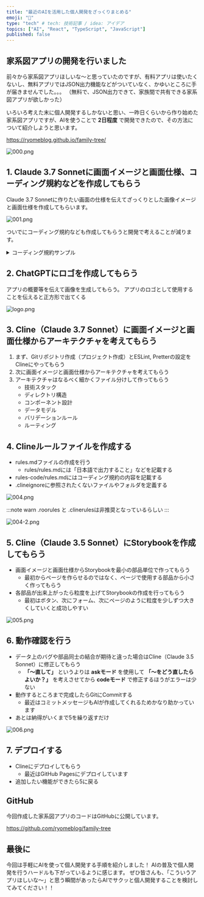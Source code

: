```yaml
---
title: "最近のAIを活用した個人開発をざっくりまとめる"
emoji: "🤖"
type: "tech" # tech: 技術記事 / idea: アイデア
topics: ["AI", "React", "TypeScript", "JavaScript"]
published: false
---
```


## 家系図アプリの開発を行いました

前々から家系図アプリほしいな～と思っていたのですが、有料アプリは使いたくないし、無料アプリではJSON出力機能などがついていなく、かゆいところに手が届きませんでした。。。
（無料で、JSON出力できて、家族間で共有できる家系図アプリが欲しかった）

いろいろ考えた末に個人開発するしかないと思い、一昨日くらいから作り始めた家系図アプリですが、AIを使うことで **2日程度** で開発できたので、その方法について紹介しようと思います。

https://ryomeblog.github.io/family-tree/

![000.png](https://qiita-image-store.s3.ap-northeast-1.amazonaws.com/0/449867/d2e00fbe-2ae8-474c-9029-721bb60104c7.png)

## 1. Claude 3.7 Sonnetに画面イメージと画面仕様、コーディング規約などを作成してもらう

Claude 3.7 Sonnetに作りたい画面の仕様を伝えてざっくりとした画像イメージと画面仕様を作成してもらいます。

![001.png](https://qiita-image-store.s3.ap-northeast-1.amazonaws.com/0/449867/141aa5e9-65ca-4fe2-8848-4e786fdea42d.png)

ついでにコーディング規約なども作成してもらうと開発で考えることが減ります。

<details><summary>コーディング規約サンプル</summary>

### 家系図アプリケーションコーディング規約

#### 1. プロジェクト構造

##### 1.1 ディレクトリ構造

```
src/
  ├── components/          # UIコンポーネント
  │   ├── common/         # 共通コンポーネント
  │   ├── family-tree/    # 家系図関連コンポーネント
  │   ├── form/          # フォームコンポーネント
  │   ├── layout/        # レイアウトコンポーネント
  │   ├── modal/         # モーダルコンポーネント
  │   └── pages/         # ページコンポーネント
  ├── hooks/             # カスタムフック
  ├── utils/            # ユーティリティ関数
  └── types/            # 型定義
```

##### 1.2 ファイル命名規則

- コンポーネント: `PascalCase.jsx`（例：`PersonNode.jsx`）
- フック: `useCamelCase.js`（例：`useFamily.js`）
- ユーティリティ: `camelCase.js`（例：`formatDate.js`）
- テスト: `*.test.js`または`*.spec.js`
- Storybook: `*.stories.jsx`

#### 2. コンポーネント設計

##### 2.1 基本構造

```javascript
import React from 'react';
import PropTypes from 'prop-types';

const ComponentName = ({ prop1, prop2 }) => {
  return <div>{/* JSXの内容 */}</div>;
};

ComponentName.propTypes = {
  prop1: PropTypes.string.isRequired,
  prop2: PropTypes.func,
};

export default ComponentName;
```

##### 2.2 Props

- 必須のpropsには必ず`isRequired`を設定
- 型は具体的に指定（`any`は使用しない）
- デフォルト値は分割代入で指定
- 複雑なオブジェクトは`PropTypes.shape`で定義

#### 3. スタイリング

##### 3.1 Tailwind CSS

- ユーティリティクラスを優先して使用
- 共通のスタイルはコンポーネント間で再利用
- 複雑なスタイルは@applyディレクティブでカスタムクラスとして定義
- レスポンシブデザインはTailwindのブレークポイントを使用

##### 3.2 命名規則

- BEMライクな命名（Tailwindの機能を活用しつつ）
- コンポーネント固有のクラス: `コンポーネント名-要素`
- 状態クラス: `is-状態名`または`has-状態名`

#### 4. ロジック実装

##### 4.1 カスタムフック

- 単一責任の原則に従う
- 状態ロジックは必ずフックとして分離
- 命名は`use`プレフィックスで始める
- 戻り値は一貫した形式のオブジェクトで返す

##### 4.2 関数

- アロー関数を基本とする
- 複雑な関数は適切に分割
- メモ化（useMemo, useCallback）を適切に使用
- 副作用は明確に分離（useEffect内で管理）

#### 5. コードフォーマット

##### 5.1 基本ルール

- インデント: スペース2個
- 最大行長: 100文字
- セミコロン必須
- 文字列はシングルクォート
- オブジェクト/配列の最後のカンマは必須

##### 5.2 import順序

1. Reactコア
2. サードパーティライブラリ
3. 自作コンポーネント
4. カスタムフック
5. ユーティリティ
6. 型定義
7. スタイル

#### 6. コメント

##### 6.1 必須コメント

- 複雑なロジックの説明
- 関数の仕様（JSDoc形式）
- バグ修正や一時的な対応（TODO/FIXME）

##### 6.2 JSDocフォーマット

```javascript
/**
 * 関数の説明
 * @param {型} 引数名 - 説明
 * @returns {型} 戻り値の説明
 */
```

#### 7. テスト

##### 7.1 テストの種類

- ユニットテスト: 個々の関数やフック
- コンポーネントテスト: レンダリングとインタラクション
- 統合テスト: 複数のコンポーネントの連携

##### 7.2 テスト規約

- テストファイルはテスト対象の隣に配置
- describe/itで適切にグループ化
- テストケースは given-when-then パターンで記述
- モックは最小限に留める

#### 8. Storybook

##### 8.1 ストーリー作成

- コンポーネントごとに基本ケースと変種を用意
- インタラクションテストを含める
- アクセシビリティテストを実施
- 適切なドキュメントを記述

</details>

## 2. ChatGPTにロゴを作成してもらう

アプリの概要等を伝えて画像を生成してもらう。
アプリのロゴとして使用することを伝えると正方形で出てくる

![logo.png](https://qiita-image-store.s3.ap-northeast-1.amazonaws.com/0/449867/83873762-bea4-4686-babe-48cec2d132a0.png)

## 3. Cline（Claude 3.7 Sonnet）に画面イメージと画面仕様からアーキテクチャを考えてもらう

1. まず、Gitリポジトリ作成（プロジェクト作成）とESLint, Pretterの設定をClineにやってもらう
2. 次に画面イメージと画面仕様からアーキテクチャを考えてもらう
3. アーキテクチャはなるべく細かくファイル分けして作ってもらう
    - 技術スタック
    - ディレクトリ構造
    - コンポーネント設計
    - データモデル
    - バリデーションルール
    - ルーティング

## 4. Clineルールファイルを作成する
- rules.mdファイルの作成を行う
    - rules/rules.mdには「日本語で出力すること」などを記載する
- rules-code/rules.mdにはコーディング規約の内容を記載する
- .clineignoreに参照されたくないファイルやフォルダを定義する

![004.png](https://qiita-image-store.s3.ap-northeast-1.amazonaws.com/0/449867/fcf4907e-52d8-4604-8abf-b28c9d1512a9.png)

:::note warn
.roorules と .clinerulesは非推奨となっているらしい
:::

![004-2.png](https://qiita-image-store.s3.ap-northeast-1.amazonaws.com/0/449867/af0f7227-934c-457d-b8fa-b194d82bee73.png)

## 5. Cline（Claude 3.5 Sonnet）にStorybookを作成してもらう

- 画面イメージと画面仕様からStorybookを最小の部品単位で作ってもらう
    - 最初からページを作らせるのではなく、ページで使用する部品から小さく作ってもらう
- 各部品が出来上がったら粒度を上げてStorybookの作成を行ってもらう
    - 最初はボタン、次にフォーム、次にページのように粒度を少しずつ大きくしていくと成功しやすい

![005.png](https://qiita-image-store.s3.ap-northeast-1.amazonaws.com/0/449867/7a599528-6121-4e67-9efb-7858f8631fd1.png)

## 6. 動作確認を行う
- データ上のバグや部品同士の結合が期待と違った場合はCline（Claude 3.5 Sonnet）に修正してもらう
    - **「～直して」** というよりは **askモード** を使用して **「～をどう直したらよいか？」** を考えさせてから **codeモード** で修正するほうがエラーは少ない
- 動作するところまで完成したらGitにCommitする
    - 最近はコミットメッセージもAIが作成してくれるためかなり助かっています
- あとは納得がいくまで5を繰り返すだけ

![006.png](https://qiita-image-store.s3.ap-northeast-1.amazonaws.com/0/449867/5299211e-fd94-4eee-ae14-2d615ceef65d.png)

## 7. デプロイする
- Clineにデプロイしてもらう
    - 最近はGitHub Pagesにデプロイしています
- 追加したい機能ができたら5に戻る

## GitHub

今回作成した家系図アプリのコードはGitHubに公開しています。

https://github.com/ryomeblog/family-tree

## 最後に

今回は手軽にAIを使って個人開発する手順を紹介しました！
AIの普及で個人開発を行うハードルも下がっているように感じます。
ぜひ皆さんも、「こういうアプリほしいな～」と思う瞬間があったらAIでサクッと個人開発することを検討してみてください！！
